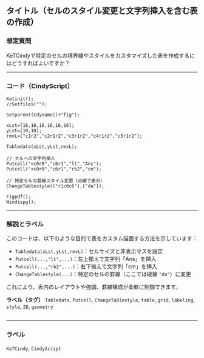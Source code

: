 ## タイトル（セルのスタイル変更と文字列挿入を含む表の作成）

### 想定質問

KeTCindyで特定のセルの境界線やスタイルをカスタマイズした表を作成するにはどうすればよいですか？

---

### コード（CindyScript）

```cindy
Ketinit();
//Setfiles("");

Setparent(Cdyname()+"fig");

xLst=[16,16,16,16,16,16];
yLst=[10,10];
rmvL=["c1r2","c2r1r2","c3r1r2","c4r1r2","c5r1r2"];

Tabledata(xLst,yLst,rmvL);

// セルへの文字列挿入
Putcell("<c0r0","c6r1","lt","Ans");
Putcell("<c0r0","c6r1","rb2","cm");

// 特定セルの罫線スタイル変更（点線で表示）
ChangeTablestyle(["r1c0c6"],["da"]);

Figpdf();
Windispg();
````

---

### 解説とラベル

このコードは、以下のような目的で表をカスタム描画する方法を示しています：

* `Tabledata(xLst,yLst,rmvL)`：セルサイズと非表示マスを設定
* `Putcell(...,"lt",...)`：左上揃えで文字列「Ans」を挿入
* `Putcell(...,"rb2",...)`：右下揃えで文字列「cm」を挿入
* `ChangeTablestyle(...)`：特定のセルの罫線（ここでは破線 `"da"`）に変更

これにより、表内のレイアウトや強調、罫線構成が柔軟に制御できます。

**ラベル（タグ）**
`Tabledata`, `Putcell`, `ChangeTablestyle`, `table`, `grid`, `labeling`, `style`, `2D`, `geometry`

```
```


---

### ラベル

`KeTCindy`, `CindyScript`
